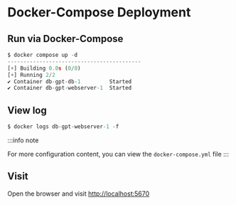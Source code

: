 # Docker-Compose Deployment

## Run via Docker-Compose
```python
$ docker compose up -d
------------------------------------------
[+] Building 0.0s (0/0)
[+] Running 2/2
✔ Container db-gpt-db-1         Started                                                                                                                                                                                          0.4s
✔ Container db-gpt-webserver-1  Started
```


## View log
```python
$ docker logs db-gpt-webserver-1 -f
```

:::info note

For more configuration content, you can view the `docker-compose.yml` file
:::


## Visit
Open the browser and visit [http://localhost:5670](http://localhost:5670)
